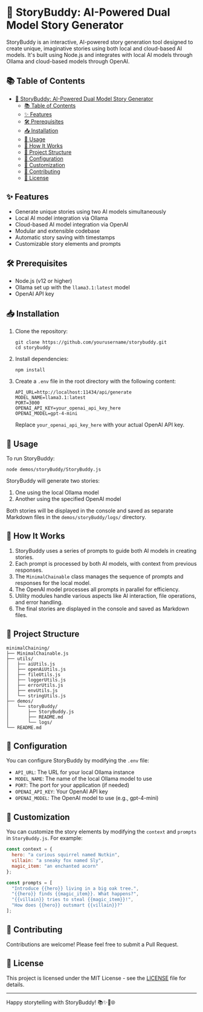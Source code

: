 # 🌟 StoryBuddy: AI-Powered Dual Model Story Generator

StoryBuddy is an interactive, AI-powered story generation tool designed to create unique, imaginative stories using both local and cloud-based AI models. It's built using Node.js and integrates with local AI models through Ollama and cloud-based models through OpenAI.

## 📚 Table of Contents

- [🌟 StoryBuddy: AI-Powered Dual Model Story Generator](#-storybuddy-ai-powered-dual-model-story-generator)
  - [📚 Table of Contents](#-table-of-contents)
  - [✨ Features](#-features)
  - [🛠 Prerequisites](#-prerequisites)
  - [📥 Installation](#-installation)
  - [🚀 Usage](#-usage)
  - [🧠 How It Works](#-how-it-works)
  - [📁 Project Structure](#-project-structure)
  - [🔧 Configuration](#-configuration)
  - [🎨 Customization](#-customization)
  - [🤝 Contributing](#-contributing)
  - [📄 License](#-license)

## ✨ Features

- Generate unique stories using two AI models simultaneously
- Local AI model integration via Ollama
- Cloud-based AI model integration via OpenAI
- Modular and extensible codebase
- Automatic story saving with timestamps
- Customizable story elements and prompts

## 🛠 Prerequisites

- Node.js (v12 or higher)
- Ollama set up with the `llama3.1:latest` model
- OpenAI API key

## 📥 Installation

1. Clone the repository:
   ```
   git clone https://github.com/yourusername/storybuddy.git
   cd storybuddy
   ```

2. Install dependencies:
   ```
   npm install
   ```

3. Create a `.env` file in the root directory with the following content:
   ```
   API_URL=http://localhost:11434/api/generate
   MODEL_NAME=llama3.1:latest
   PORT=3000
   OPENAI_API_KEY=your_openai_api_key_here
   OPENAI_MODEL=gpt-4-mini
   ```

   Replace `your_openai_api_key_here` with your actual OpenAI API key.

## 🚀 Usage

To run StoryBuddy:

```
node demos/storyBuddy/StoryBuddy.js
```

StoryBuddy will generate two stories:
1. One using the local Ollama model
2. Another using the specified OpenAI model

Both stories will be displayed in the console and saved as separate Markdown files in the `demos/storyBuddy/logs/` directory.

## 🧠 How It Works

1. StoryBuddy uses a series of prompts to guide both AI models in creating stories.
2. Each prompt is processed by both AI models, with context from previous responses.
3. The `MinimalChainable` class manages the sequence of prompts and responses for the local model.
4. The OpenAI model processes all prompts in parallel for efficiency.
5. Utility modules handle various aspects like AI interaction, file operations, and error handling.
6. The final stories are displayed in the console and saved as Markdown files.

## 📁 Project Structure

```
minimalChaining/
├── MinimalChainable.js
├── utils/
│   ├── aiUtils.js
│   ├── openAiUtils.js
│   ├── fileUtils.js
│   ├── loggerUtils.js
│   ├── errorUtils.js
│   ├── envUtils.js
│   └── stringUtils.js
├── demos/
│   └── storyBuddy/
│       ├── StoryBuddy.js
│       ├── README.md
│       └── logs/
└── README.md
```

## 🔧 Configuration

You can configure StoryBuddy by modifying the `.env` file:

- `API_URL`: The URL for your local Ollama instance
- `MODEL_NAME`: The name of the local Ollama model to use
- `PORT`: The port for your application (if needed)
- `OPENAI_API_KEY`: Your OpenAI API key
- `OPENAI_MODEL`: The OpenAI model to use (e.g., gpt-4-mini)

## 🎨 Customization

You can customize the story elements by modifying the `context` and `prompts` in `StoryBuddy.js`. For example:

```javascript
const context = {
  hero: "a curious squirrel named Nutkin",
  villain: "a sneaky fox named Sly",
  magic_item: "an enchanted acorn"
};

const prompts = [
  "Introduce {{hero}} living in a big oak tree.",
  "{{hero}} finds {{magic_item}}. What happens?",
  "{{villain}} tries to steal {{magic_item}}!",
  "How does {{hero}} outsmart {{villain}}?"
];
```

## 🤝 Contributing

Contributions are welcome! Please feel free to submit a Pull Request.

## 📄 License

This project is licensed under the MIT License - see the [LICENSE](LICENSE) file for details.

---

Happy storytelling with StoryBuddy! 📚✨🤖🌐